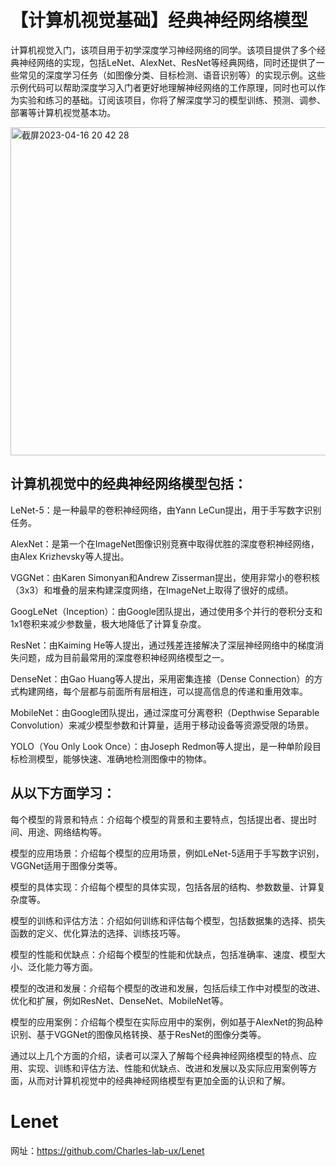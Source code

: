 # 【计算机视觉基础】经典神经网络模型
计算机视觉入门，该项目用于初学深度学习神经网络的同学。该项目提供了多个经典神经网络的实现，包括LeNet、AlexNet、ResNet等经典网络，同时还提供了一些常见的深度学习任务（如图像分类、目标检测、语音识别等）的实现示例。这些示例代码可以帮助深度学习入门者更好地理解神经网络的工作原理，同时也可以作为实验和练习的基础。订阅该项目，你将了解深度学习的模型训练、预测、调参、部署等计算机视觉基本功。


<img width="525" alt="截屏2023-04-16 20 42 28" src="https://user-images.githubusercontent.com/127123332/232313393-ac4c4a8c-b46b-4d09-aac6-667d6a88564c.png">


## 计算机视觉中的经典神经网络模型包括：

LeNet-5：是一种最早的卷积神经网络，由Yann LeCun提出，用于手写数字识别任务。

AlexNet：是第一个在ImageNet图像识别竞赛中取得优胜的深度卷积神经网络，由Alex Krizhevsky等人提出。

VGGNet：由Karen Simonyan和Andrew Zisserman提出，使用非常小的卷积核（3x3）和堆叠的层来构建深度网络，在ImageNet上取得了很好的成绩。

GoogLeNet（Inception）：由Google团队提出，通过使用多个并行的卷积分支和1x1卷积来减少参数量，极大地降低了计算复杂度。

ResNet：由Kaiming He等人提出，通过残差连接解决了深层神经网络中的梯度消失问题，成为目前最常用的深度卷积神经网络模型之一。

DenseNet：由Gao Huang等人提出，采用密集连接（Dense Connection）的方式构建网络，每个层都与前面所有层相连，可以提高信息的传递和重用效率。

MobileNet：由Google团队提出，通过深度可分离卷积（Depthwise Separable Convolution）来减少模型参数和计算量，适用于移动设备等资源受限的场景。

YOLO（You Only Look Once）：由Joseph Redmon等人提出，是一种单阶段目标检测模型，能够快速、准确地检测图像中的物体。






## 从以下方面学习：
每个模型的背景和特点：介绍每个模型的背景和主要特点，包括提出者、提出时间、用途、网络结构等。

模型的应用场景：介绍每个模型的应用场景，例如LeNet-5适用于手写数字识别，VGGNet适用于图像分类等。

模型的具体实现：介绍每个模型的具体实现，包括各层的结构、参数数量、计算复杂度等。

模型的训练和评估方法：介绍如何训练和评估每个模型，包括数据集的选择、损失函数的定义、优化算法的选择、训练技巧等。

模型的性能和优缺点：介绍每个模型的性能和优缺点，包括准确率、速度、模型大小、泛化能力等方面。

模型的改进和发展：介绍每个模型的改进和发展，包括后续工作中对模型的改进、优化和扩展，例如ResNet、DenseNet、MobileNet等。

模型的应用案例：介绍每个模型在实际应用中的案例，例如基于AlexNet的狗品种识别、基于VGGNet的图像风格转换、基于ResNet的图像分类等。

通过以上几个方面的介绍，读者可以深入了解每个经典神经网络模型的特点、应用、实现、训练和评估方法、性能和优缺点、改进和发展以及实际应用案例等方面，从而对计算机视觉中的经典神经网络模型有更加全面的认识和了解。
# Lenet
网址：https://github.com/Charles-lab-ux/Lenet
